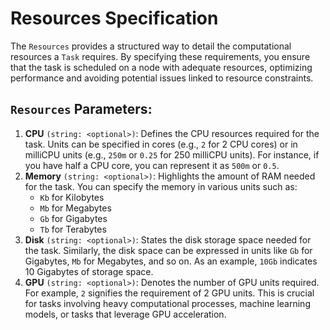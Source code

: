 # Resources Specification

The `Resources` provides a structured way to detail the computational resources a `Task` requires. By specifying these requirements, you ensure that the task is scheduled on a node with adequate resources, optimizing performance and avoiding potential issues linked to resource constraints.

## `Resources` Parameters:

1. **CPU** `(string: <optional>)`: Defines the CPU resources required for the task. Units can be specified in cores (e.g., `2` for 2 CPU cores) or in milliCPU units (e.g., `250m` or `0.25` for 250 milliCPU units). For instance, if you have half a CPU core, you can represent it as `500m` or `0.5`.
2. **Memory** `(string: <optional>)`: Highlights the amount of RAM needed for the task. You can specify the memory in various units such as:
   * `Kb` for Kilobytes
   * `Mb` for Megabytes
   * `Gb` for Gigabytes
   * `Tb` for Terabytes
3. **Disk** `(string: <optional>)`: States the disk storage space needed for the task. Similarly, the disk space can be expressed in units like `Gb` for Gigabytes, `Mb` for Megabytes, and so on. As an example, `10Gb` indicates 10 Gigabytes of storage space.
4. **GPU** `(string: <optional>)`: Denotes the number of GPU units required. For example, `2` signifies the requirement of 2 GPU units. This is crucial for tasks involving heavy computational processes, machine learning models, or tasks that leverage GPU acceleration.
